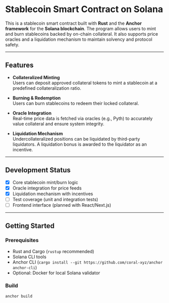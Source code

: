 # Stablecoin Smart Contract on Solana

This is a stablecoin smart contract built with **Rust** and the **Anchor framework** for the **Solana blockchain**. The program allows users to mint and burn stablecoins backed by on-chain collateral. It also supports price oracles and a liquidation mechanism to maintain solvency and protocol safety.

---

## Features

- **Collateralized Minting**  
  Users can deposit approved collateral tokens to mint a stablecoin at a predefined collateralization ratio.

- **Burning & Redemption**  
  Users can burn stablecoins to redeem their locked collateral.

- **Oracle Integration**  
  Real-time price data is fetched via oracles (e.g., Pyth) to accurately value collateral and ensure system integrity.

- **Liquidation Mechanism**  
  Undercollateralized positions can be liquidated by third-party liquidators. A liquidation bonus is awarded to the liquidator as an incentive.

---

## Development Status

- [x] Core stablecoin mint/burn logic  
- [x] Oracle integration for price feeds  
- [x] Liquidation mechanism with incentives  
- [ ] Test coverage (unit and integration tests)  
- [ ] Frontend interface (planned with React/Next.js)  

---

## Getting Started

### Prerequisites

- Rust and Cargo (`rustup` recommended)
- Solana CLI tools
- Anchor CLI (`cargo install --git https://github.com/coral-xyz/anchor anchor-cli`)
- Optional: Docker for local Solana validator

### Build

```bash
anchor build

